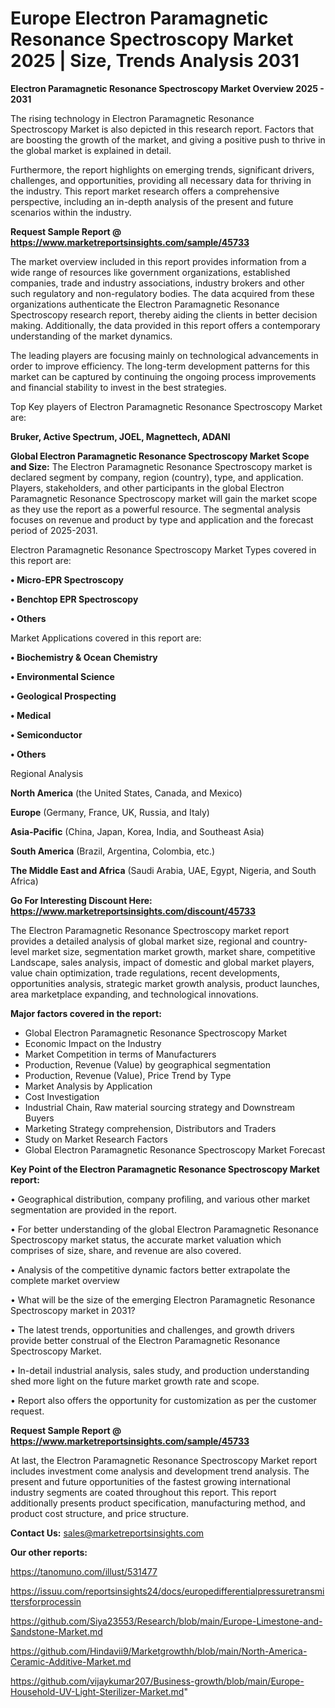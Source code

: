 # Europe Electron Paramagnetic Resonance Spectroscopy Market 2025 | Size, Trends Analysis 2031

<Strong> Electron Paramagnetic Resonance Spectroscopy Market Overview 2025 - 2031</strong>

The rising technology in Electron Paramagnetic Resonance Spectroscopy Market is also depicted in this research report. Factors that are boosting the growth of the market, and giving a positive push to thrive in the global market is explained in detail.

Furthermore, the report highlights on emerging trends, significant drivers, challenges, and opportunities, providing all necessary data for thriving in the industry. This report market research offers a comprehensive perspective, including an in-depth analysis of the present and future scenarios within the industry.

<strong>Request Sample Report @ <a href=https://www.marketreportsinsights.com/sample/45733>https://www.marketreportsinsights.com/sample/45733</a></strong>

The market overview included in this report provides information from a wide range of resources like government organizations, established companies, trade and industry associations, industry brokers and other such regulatory and non-regulatory bodies. The data acquired from these organizations authenticate the Electron Paramagnetic Resonance Spectroscopy research report, thereby aiding the clients in better decision making. Additionally, the data provided in this report offers a contemporary understanding of the market dynamics.

The leading players are focusing mainly on technological advancements in order to improve efficiency. The long-term development patterns for this market can be captured by continuing the ongoing process improvements and financial stability to invest in the best strategies.

Top Key players of Electron Paramagnetic Resonance Spectroscopy Market are:

<strong>Bruker, Active Spectrum, JOEL, Magnettech, ADANI</strong>

<strong><b>Global Electron Paramagnetic Resonance Spectroscopy Market Scope and Size:</b></strong>
The Electron Paramagnetic Resonance Spectroscopy market is declared segment by company, region (country), type, and application. Players, stakeholders, and other participants in the global Electron Paramagnetic Resonance Spectroscopy market will gain the market scope as they use the report as a powerful resource. The segmental analysis focuses on revenue and product by type and application and the forecast period of 2025-2031.

Electron Paramagnetic Resonance Spectroscopy Market Types covered in this report are:

<strong>•  Micro-EPR Spectroscopy

•  Benchtop EPR Spectroscopy

•  Others</strong>

Market Applications covered in this report are:

<strong>•  Biochemistry & Ocean Chemistry

•  Environmental Science

•  Geological Prospecting

•  Medical

•  Semiconductor

•  Others</strong> 

Regional Analysis

<strong>North America</strong> (the United States, Canada, and Mexico)

<strong>Europe</strong> (Germany, France, UK, Russia, and Italy)

<strong>Asia-Pacific</strong> (China, Japan, Korea, India, and Southeast Asia)

<strong>South America</strong> (Brazil, Argentina, Colombia, etc.)

<strong>The Middle East and Africa</strong> (Saudi Arabia, UAE, Egypt, Nigeria, and South Africa)

<strong>Go For Interesting Discount Here: <a href=https://www.marketreportsinsights.com/discount/45733>https://www.marketreportsinsights.com/discount/45733</a></strong>

The Electron Paramagnetic Resonance Spectroscopy market report provides a detailed analysis of global market size, regional and country-level market size, segmentation market growth, market share, competitive Landscape, sales analysis, impact of domestic and global market players, value chain optimization, trade regulations, recent developments, opportunities analysis, strategic market growth analysis, product launches, area marketplace expanding, and technological innovations.

<strong><b>Major factors covered in the report:</b></strong>
<ul>
  <li>Global Electron Paramagnetic Resonance Spectroscopy Market </li>
  <li>Economic Impact on the Industry</li>
  <li>Market Competition in terms of Manufacturers</li>
  <li>Production, Revenue (Value) by geographical segmentation</li>
  <li>Production, Revenue (Value), Price Trend by Type</li>
  <li>Market Analysis by Application</li>
  <li>Cost Investigation</li>
  <li>Industrial Chain, Raw material sourcing strategy and Downstream Buyers</li>
  <li>Marketing Strategy comprehension, Distributors and Traders</li>
  <li>Study on Market Research Factors</li>
  <li>Global Electron Paramagnetic Resonance Spectroscopy Market Forecast</li>
</ul>

<strong><b>Key Point of the Electron Paramagnetic Resonance Spectroscopy Market report:</b></strong>

• Geographical distribution, company profiling, and various other market segmentation are provided in the report.

• For better understanding of the global Electron Paramagnetic Resonance Spectroscopy market status, the accurate market valuation which comprises of size, share, and revenue are also covered.

• Analysis of the competitive dynamic factors better extrapolate the complete market overview

• What will be the size of the emerging Electron Paramagnetic Resonance Spectroscopy market in 2031?

• The latest trends, opportunities and challenges, and growth drivers provide better construal of the Electron Paramagnetic Resonance Spectroscopy Market.

• In-detail industrial analysis, sales study, and production understanding shed more light on the future market growth rate and scope.

• Report also offers the opportunity for customization as per the customer request.

<strong>Request Sample Report @ <a href=https://www.marketreportsinsights.com/sample/45733>https://www.marketreportsinsights.com/sample/45733</a></strong>

At last, the Electron Paramagnetic Resonance Spectroscopy Market report includes investment come analysis and development trend analysis. The present and future opportunities of the fastest growing international industry segments are coated throughout this report. This report additionally presents product specification, manufacturing method, and product cost structure, and price structure.

<strong>Contact Us:</strong>
sales@marketreportsinsights.com

<strong>Our other reports:</strong>

<a href=https://tanomuno.com/illust/531477>https://tanomuno.com/illust/531477</a>

<a href=https://issuu.com/reportsinsights24/docs/europedifferentialpressuretransmittersforprocessin>https://issuu.com/reportsinsights24/docs/europedifferentialpressuretransmittersforprocessin</a>

<a href=https://github.com/Siya23553/Research/blob/main/Europe-Limestone-and-Sandstone-Market.md>https://github.com/Siya23553/Research/blob/main/Europe-Limestone-and-Sandstone-Market.md</a>

<a href=https://github.com/Hindavii9/Marketgrowthh/blob/main/North-America-Ceramic-Additive-Market.md>https://github.com/Hindavii9/Marketgrowthh/blob/main/North-America-Ceramic-Additive-Market.md</a>

<a href=https://github.com/vijaykumar207/Business-growth/blob/main/Europe-Household-UV-Light-Sterilizer-Market.md>https://github.com/vijaykumar207/Business-growth/blob/main/Europe-Household-UV-Light-Sterilizer-Market.md</a>"

